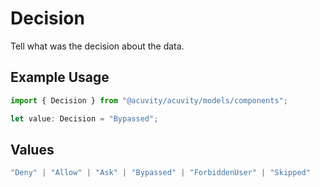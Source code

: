# Decision

Tell what was the decision about the data.

## Example Usage

```typescript
import { Decision } from "@acuvity/acuvity/models/components";

let value: Decision = "Bypassed";
```

## Values

```typescript
"Deny" | "Allow" | "Ask" | "Bypassed" | "ForbiddenUser" | "Skipped"
```